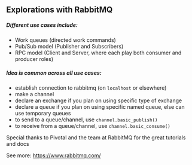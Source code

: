 ## Explorations with RabbitMQ

##### Different use cases include:
* Work queues (directed work commands)
* Pub/Sub model (Publisher and Subscribers)
* RPC model (Client and Server, where each play both consumer and producer roles)

##### Idea is common across all use cases:
* establish connection to rabbitmq (on `localhost` or elsewhere)
* make a channel
* declare an exchange if you plan on using specific type of exchange
* declare a queue if you plan on using specific named queue, else can use temporary queues
* to send to a queue/channel, use `channel.basic_publish()`
* to receive from a queue/channel, use `channel.basic_consume()`

Special thanks to Pivotal and the team at RabbitMQ for the great tutorials and docs

See more: https://www.rabbitmq.com/
